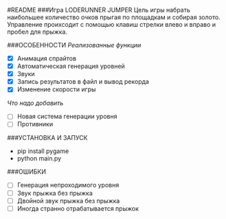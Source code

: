 #README	
###Игра LODERUNNER JUMPER
Цель игры набрать наибольшее количество очков прыгая по площадкам и собирая золото.
Управление проихсодит с помощью клавиш стрелки влево и вправо и пробел для прыжка.

###ОСОБЕННОСТИ
*Реализованные функции*
- [x] Анимация спрайтов
- [x] Автоматическая генерация уровней
- [x] Звуки
- [x] Запись результатов в файл и вывод рекорда
- [x] Изменение скорости игры

*Что надо добавить*
- [ ] Новая система генерации уровня
- [ ] Противники

###УСТАНОВКА И ЗАПУСК
- pip install pygame
- python main.py

###ОШИБКИ	
- [ ] Генерация непроходимого уровня
- [ ] Звук прыжка без прыжка
- [ ] Двойной звук прыжка без прыжка
- [ ] Иногда странно отрабатывается прыжок
